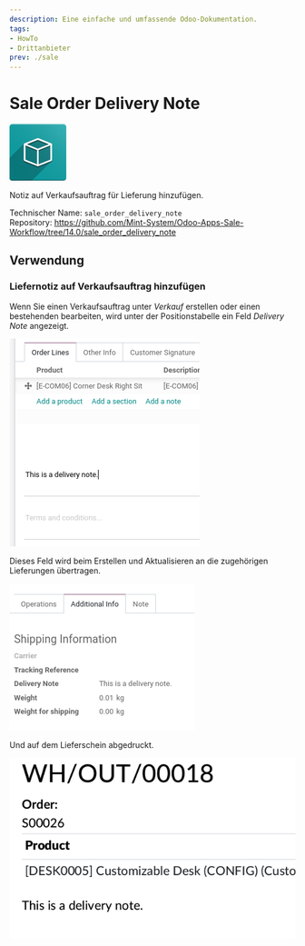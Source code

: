 ```yaml
---
description: Eine einfache und umfassende Odoo-Dokumentation.
tags:
- HowTo
- Drittanbieter
prev: ./sale
---
```

# Sale Order Delivery Note
![icon_oms_box](assets/icon_oms_box.png)

Notiz auf Verkaufsauftrag für Lieferung hinzufügen.

Technischer Name: `sale_order_delivery_note`\
Repository: <https://github.com/Mint-System/Odoo-Apps-Sale-Workflow/tree/14.0/sale_order_delivery_note>

## Verwendung

### Liefernotiz auf Verkaufsauftrag hinzufügen

Wenn Sie einen Verkaufsauftrag unter *Verkauf* erstellen oder einen bestehenden bearbeiten, wird unter der Positionstabelle ein Feld *Delivery Note* angezeigt.

![](assets/Sale%20Order%20Delivery%20Note%20note.png)

Dieses Feld wird beim Erstellen und Aktualisieren an die zugehörigen Lieferungen übertragen.

![](assets/Sale%20Order%20Delivery%20Note%20stock.png)

Und auf dem Lieferschein abgedruckt.

![](assets/Sale%20Order%20Delivery%20Note%20slip.png)